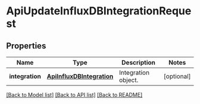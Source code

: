 # ApiUpdateInfluxDBIntegrationRequest

## Properties
Name | Type | Description | Notes
------------ | ------------- | ------------- | -------------
**integration** | [**ApiInfluxDBIntegration**](ApiInfluxDBIntegration.md) | Integration object. | [optional] 

[[Back to Model list]](../README.md#documentation-for-models) [[Back to API list]](../README.md#documentation-for-api-endpoints) [[Back to README]](../README.md)


